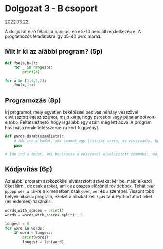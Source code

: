 # Dolgozat 3 - B csoport
2022.03.22.

A dolgozat első feladata papíros, erre 5-10 perc áll rendelkezésre. A programozós feladatokra így 35-40 perc marad.

## Mit ír ki az alábbi program? (5p)
```python
def foo(a,b=1):
    for _ in range(b):
        print(a)

for x in [1,4,5,2]:
    foo(x,1+x)
```

## Programozás (8p)

Írj programot, mely egyetlen bekéréssel beolvas néhány vesszővel elválasztott egész számot, majd kiírja, hogy párosból vagy páratlanból volt-e több. Feltételezhető, hogy legalább egy szám meg lett adva. A program használja rendeltetésszerűen a kért függvényt.

```python
def paros_darab(szamlista):
    # ide ird a kodot, ami szamok egy listajat varja, es visszaadja, hogy hany paros szam van benne.
    pass

# Ide ird a kodot, ami beolvassa a vesszovel elvalasztott szamokat, majd kiirja, hogy "Parosbol van tobb" vagy "Paratlanbol van tobb" vagy "Ugyanannyi paros es paratlan van"
```

## Kódjavítás (6p)

Az alábbi program szóközökkel elválasztott szavakat kér be, majd elkezdi őket kiírni, de csak azokat, amik az összes előzőnél rövidebbek. Tehát `qwer ppppp wer a bb`-re a kimenetben csak `qwer`, `wer` és `a` szerepel. Viszont több helyen hibás a program, ezeket a hibákat kell kijavítani. Pythontutort lehet (és érdemes) használni.


```python
words_with_spaces = print()
words = words_with_spaces.split(',')

longest = 0
for word in words:
    if word < longest:
        print(words)
        longest = len(word)
```

